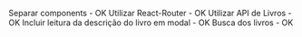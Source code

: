 Separar components - OK
Utilizar React-Router - OK
Utilizar API de Livros - OK
Incluir leitura da descrição do livro em modal - OK
Busca dos livros - OK
